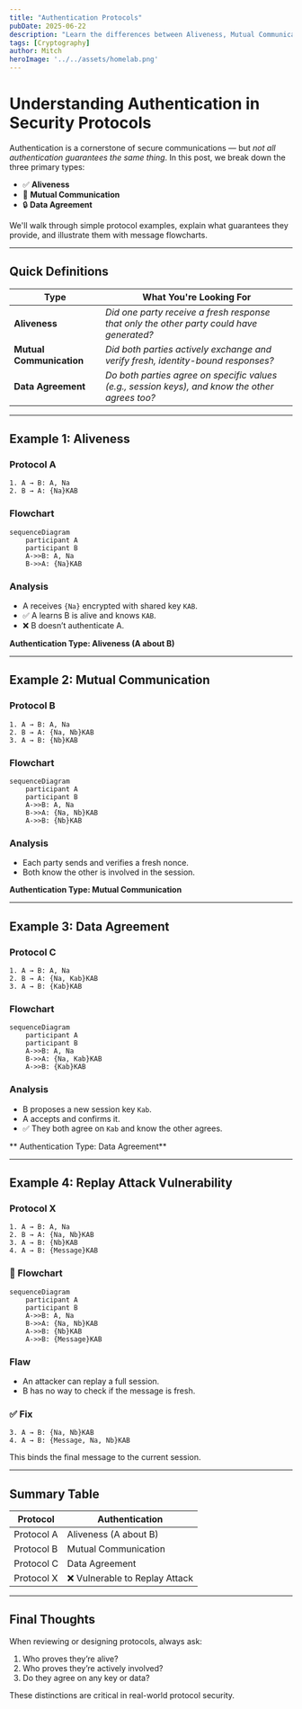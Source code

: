 ```yaml
---
title: "Authentication Protocols"
pubDate: 2025-06-22
description: "Learn the differences between Aliveness, Mutual Communication, and Data Agreement with illustrated examples and protocol flows."
tags: [Cryptography]
author: Mitch
heroImage: '../../assets/homelab.png'
---
```



# Understanding Authentication in Security Protocols

Authentication is a cornerstone of secure communications — but *not all authentication guarantees the same thing*. In this post, we break down the three primary types:

- ✅ **Aliveness**
- 🔁 **Mutual Communication**
- 🔒 **Data Agreement**

We'll walk through simple protocol examples, explain what guarantees they provide, and illustrate them with message flowcharts.

---

## Quick Definitions

| Type | What You're Looking For |
|------|--------------------------|
| **Aliveness** | *Did one party receive a fresh response that only the other party could have generated?* |
| **Mutual Communication** | *Did both parties actively exchange and verify fresh, identity-bound responses?* |
| **Data Agreement** | *Do both parties agree on specific values (e.g., session keys), and know the other agrees too?* |

---

## Example 1: Aliveness

### Protocol A
```text
1. A → B: A, Na  
2. B → A: {Na}KAB
```

### Flowchart
```mermaid
sequenceDiagram
    participant A
    participant B
    A->>B: A, Na
    B->>A: {Na}KAB
```

### Analysis
- A receives `{Na}` encrypted with shared key `KAB`.
- ✅ A learns B is alive and knows `KAB`.
- ❌ B doesn’t authenticate A.

**Authentication Type: Aliveness (A about B)**

---

## Example 2: Mutual Communication

### Protocol B
```text
1. A → B: A, Na  
2. B → A: {Na, Nb}KAB  
3. A → B: {Nb}KAB
```

### Flowchart
```mermaid
sequenceDiagram
    participant A
    participant B
    A->>B: A, Na
    B->>A: {Na, Nb}KAB
    A->>B: {Nb}KAB
```

### Analysis
- Each party sends and verifies a fresh nonce.
- Both know the other is involved in the session.

**Authentication Type: Mutual Communication**

---

## Example 3: Data Agreement

### Protocol C
```text
1. A → B: A, Na  
2. B → A: {Na, Kab}KAB  
3. A → B: {Kab}KAB
```

### Flowchart
```mermaid
sequenceDiagram
    participant A
    participant B
    A->>B: A, Na
    B->>A: {Na, Kab}KAB
    A->>B: {Kab}KAB
```

###  Analysis
- B proposes a new session key `Kab`.
- A accepts and confirms it.
- ✅ They both agree on `Kab` and know the other agrees.

** Authentication Type: Data Agreement**

---

##  Example 4: Replay Attack Vulnerability

### Protocol X
```text
1. A → B: A, Na  
2. B → A: {Na, Nb}KAB  
3. A → B: {Nb}KAB  
4. A → B: {Message}KAB
```

### 🔁 Flowchart
```mermaid
sequenceDiagram
    participant A
    participant B
    A->>B: A, Na
    B->>A: {Na, Nb}KAB
    A->>B: {Nb}KAB
    A->>B: {Message}KAB
```

### Flaw
- An attacker can replay a full session.
- B has no way to check if the message is fresh.

### ✅ Fix
```text
3. A → B: {Na, Nb}KAB  
4. A → B: {Message, Na, Nb}KAB
```

This binds the final message to the current session.

---

## Summary Table

| Protocol | Authentication |
|----------|----------------|
| Protocol A | Aliveness (A about B) |
| Protocol B | Mutual Communication |
| Protocol C | Data Agreement |
| Protocol X | ❌ Vulnerable to Replay Attack |

---

## Final Thoughts

When reviewing or designing protocols, always ask:
1. Who proves they’re alive?
2. Who proves they’re actively involved?
3. Do they agree on any key or data?

These distinctions are critical in real-world protocol security.

